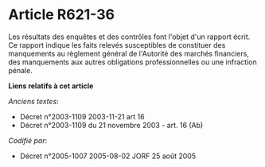# Article R621-36

Les résultats des enquêtes et des contrôles font l'objet d'un rapport écrit. Ce rapport indique les faits relevés
susceptibles de constituer des manquements au règlement général de l'Autorité des marchés financiers, des manquements aux
autres obligations professionnelles ou une infraction pénale.

**Liens relatifs à cet article**

_Anciens textes_:

  - Décret n°2003-1109 2003-11-21 art 16
  - Décret n°2003-1109 du 21 novembre 2003 - art. 16 (Ab)

_Codifié par_:

  - Décret n°2005-1007 2005-08-02 JORF 25 août 2005
